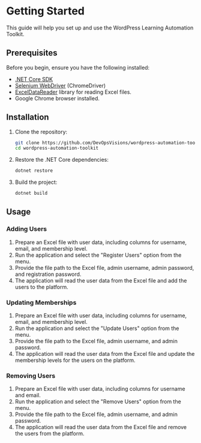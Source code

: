 # Getting Started

This guide will help you set up and use the WordPress Learning Automation Toolkit.

## Prerequisites

Before you begin, ensure you have the following installed:

- [.NET Core SDK](https://dotnet.microsoft.com/download)
- [Selenium WebDriver](https://www.selenium.dev/) (ChromeDriver)
- [ExcelDataReader](https://github.com/ExcelDataReader/ExcelDataReader) library for reading Excel files.
- Google Chrome browser installed.

## Installation

1. Clone the repository:

   ```sh
   git clone https://github.com/DevOpsVisions/wordpress-automation-toolkit.git
   cd wordpress-automation-toolkit
   ```

2. Restore the .NET Core dependencies:

   ```sh
   dotnet restore
   ```

3. Build the project:

   ```sh
   dotnet build
   ```

## Usage

### Adding Users

1. Prepare an Excel file with user data, including columns for username, email, and membership level.
2. Run the application and select the "Register Users" option from the menu.
3. Provide the file path to the Excel file, admin username, admin password, and registration password.
4. The application will read the user data from the Excel file and add the users to the platform.

### Updating Memberships

1. Prepare an Excel file with user data, including columns for username, email, and membership level.
2. Run the application and select the "Update Users" option from the menu.
3. Provide the file path to the Excel file, admin username, and admin password.
4. The application will read the user data from the Excel file and update the membership levels for the users on the platform.

### Removing Users

1. Prepare an Excel file with user data, including columns for username and email.
2. Run the application and select the "Remove Users" option from the menu.
3. Provide the file path to the Excel file, admin username, and admin password.
4. The application will read the user data from the Excel file and remove the users from the platform.
